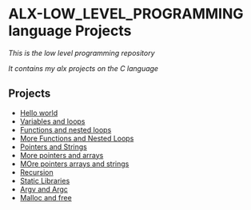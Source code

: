 # ALX-LOW_LEVEL_PROGRAMMING language Projects

*This is the low level programming repository*

*It contains my alx projects on the C language*

## Projects
* [Hello world](https://github.com/ekene12e/alx-low_level_programming/tree/master/0x00-hello_world)
* [Variables and loops](https://github.com/ekene12e/alx-low_level_programming/tree/master/0x01-variables_if_else_while)
* [Functions and nested loops](https://github.com/ekene12e/alx-low_level_programming/tree/master/0x02-functions_nested_loops)
* [More Functions and Nested Loops](https://github.com/ekene12e/alx-low_level_programming/tree/master/0x03-debugging)
* [Pointers and Strings](https://github.com/ekene12e/alx-low_level_programming/tree/master/0x05-pointers_arrays_strings)
* [More pointers and arrays](https://github.com/ekene12e/alx-low_level_programming/tree/master/0x05-pointers_arrays_strings)
* [MOre pointers arrays and strings](https://github.com/ekene12e/alx-low_level_programming/tree/master/0x07-pointers_arrays_strings)
* [Recursion](https://github.com/ekene12e/alx-low_level_programming/tree/master/0x08-recursion)
* [Static Libraries](https://github.com/ekene12e/alx-low_level_programming/tree/master/0x09-static_libraries)
* [Argv and Argc](https://github.com/ekene12e/alx-low_level_programming/tree/master/0x0A-argc_argv)
* [Malloc and free](https://github.com/ekene12e/alx-low_level_programming/tree/master/0x0B-malloc_free)

